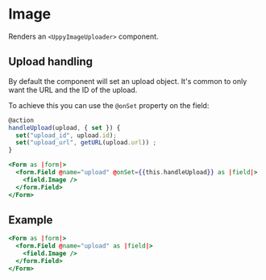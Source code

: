 # Image

Renders an `<UppyImageUploader>` component.

## Upload handling

By default the component will set an upload object. It's common to only want the URL and the ID of the upload.

To achieve this you can use the `@onSet` property on the field:

```js
@action
handleUpload(upload, { set }) {
  set("upload_id", upload.id);
  set("upload_url", getURL(upload.url)) ;
}
```

```hbs
<Form as |form|>
  <form.Field @name="upload" @onSet={{this.handleUpload}} as |field|>
    <field.Image />
  </form.Field>
</Form>
```

## Example

```hbs
<Form as |form|>
  <form.Field @name="upload" as |field|>
    <field.Image />
  </form.Field>
</Form>
```
